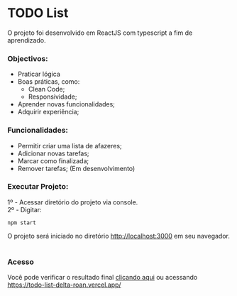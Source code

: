 # TODO List

O projeto foi desenvolvido em ReactJS com typescript a fim de aprendizado.
### Objectivos:
- Praticar lógica
- Boas práticas, como:
  - Clean Code; 
  - Responsividade;
- Aprender novas funcionalidades;
- Adquirir experiência;

### Funcionalidades:
- Permitir criar uma lista de afazeres;
- Adicionar novas tarefas;
- Marcar como finalizada;
- Remover tarefas; (Em desenvolvimento)
### Executar Projeto:

1º - Acessar diretório do projeto via console.<br>
2º - Digitar: 
```shell
npm start
``` 
O projeto será iniciado no diretório [http://localhost:3000](http://localhost:3000) em seu navegador.<br><br>

### Acesso

Você pode verificar o resultado final [clicando aqui](https://todo-list-delta-roan.vercel.app/) ou acessando https://todo-list-delta-roan.vercel.app/

